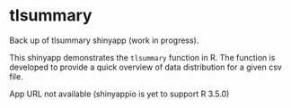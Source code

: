 # tlsummary
Back up of tlsummary shinyapp (work in progress).

This shinyapp demonstrates the `tlsummary` function in R. The function is developed to provide a quick overview of data distribution for a given csv file. 

App URL not available (shinyappio is yet to support R 3.5.0)
